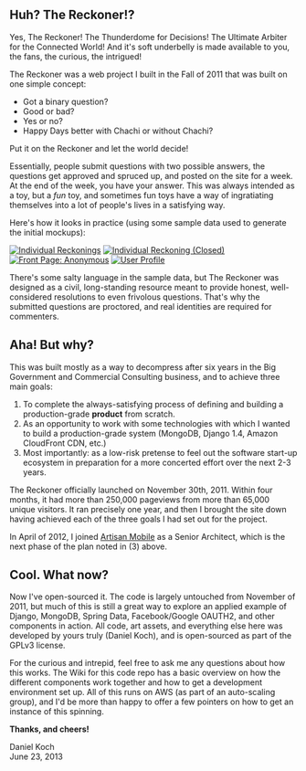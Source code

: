 ## Huh? The Reckoner!?

Yes, The Reckoner!  The Thunderdome for Decisions!  The Ultimate Arbiter for the Connected World!  And it's soft underbelly is made available to you, the fans, the curious, the intrigued!

The Reckoner was a web project I built in the Fall of 2011 that was built on one simple concept:

* Got a binary question?
* Good or bad?  
* Yes or no?  
* Happy Days better with Chachi or without Chachi?  

Put it on the Reckoner and let the world decide!
 
Essentially, people submit questions with two possible answers, the questions get approved and spruced up, and posted on the site for a week.  At the end of the week, you have your answer.  This was always intended as a toy, but a *fun* toy, and sometimes fun toys have a way of ingratiating themselves into a lot of people's lives in a satisfying way.

Here's how it looks in practice (using some sample data used to generate the initial mockups):

[![Individual Reckonings](https://s3.amazonaws.com/Working_Dan_Files/Reckoner+Mockups/Individual+Reckoning+Thumbnail.gif)](https://s3.amazonaws.com/Working_Dan_Files/Reckoner+Mockups/Individual+Reckoning.gif)
[![Individual Reckoning (Closed)](https://s3.amazonaws.com/Working_Dan_Files/Reckoner+Mockups/Individual+Reckoning+%28Closed%29+Thumbnail.gif)](https://s3.amazonaws.com/Working_Dan_Files/Reckoner+Mockups/Individual+Reckoning+%28Closed%29.gif)
[![Front Page: Anonymous](https://s3.amazonaws.com/Working_Dan_Files/Reckoner+Mockups/Front+Page+Logged+Out+Thumbnail.gif)](https://s3.amazonaws.com/Working_Dan_Files/Reckoner+Mockups/Front+Page+Logged+Out.gif)
[![User Profile](https://s3.amazonaws.com/Working_Dan_Files/Reckoner+Mockups/Profile+Main+Page+Thumbnail.gif)](https://s3.amazonaws.com/Working_Dan_Files/Reckoner+Mockups/Profile+Main+Page.gif)

There's some salty language in the sample data, but The Reckoner was designed as a civil, long-standing resource meant to provide honest, well-considered resolutions to even frivolous questions.  That's why the submitted questions are proctored, and real identities are required for commenters.

## Aha! But why?

This was built mostly as a way to decompress after six years in the Big Government and Commercial Consulting business, and to achieve three main goals:

1. To complete the always-satisfying process of defining and building a production-grade **product** from scratch.
2. As an opportunity to work with some technologies with which I wanted to build a production-grade system (MongoDB, Django 1.4, Amazon CloudFront CDN, etc.)
3. Most importantly: as a low-risk pretense to feel out the software start-up ecosystem in preparation for a more concerted effort over the next 2-3 years.
 
The Reckoner officially launched on November 30th, 2011.  Within four months, it had more than 250,000 pageviews from more than 65,000 unique visitors.  It ran precisely one year, and then I brought the site down having achieved each of the three goals I had set out for the project.

In April of 2012, I joined [Artisan Mobile](www.useartisan.com) as a Senior Architect, which is the next phase of the plan noted in (3) above.

## Cool.  What now?

Now I've open-sourced it.  The code is largely untouched from November of 2011, but much of this is still a great way to explore an applied example of Django, MongoDB, Spring Data, Facebook/Google OAUTH2, and other components in action.  All code, art assets, and everything else here was developed by yours truly (Daniel Koch), and is open-sourced as part of the GPLv3 license.

For the curious and intrepid, feel free to ask me any questions about how this works.  The Wiki for this code repo has a basic overview on how the different components work together and how to get a development environment set up.  All of this runs on AWS (as part of an auto-scaling group), and I'd be more than happy to offer a few pointers on how to get an instance of this spinning.

**Thanks, and cheers!**

Daniel Koch<br>
June 23, 2013
